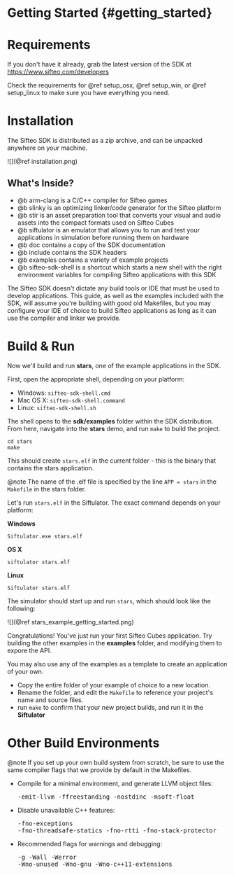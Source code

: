 
Getting Started     {#getting_started}
===============

# Requirements
If you don't have it already, grab the latest version of the SDK at https://www.sifteo.com/developers

Check the requirements for @ref setup_osx, @ref setup_win, or @ref setup_linux to make sure you have everything you need.

# Installation

The Sifteo SDK is distributed as a zip archive, and can be unpacked anywhere on your machine.

![](@ref installation.png)

## What's Inside?
* @b arm-clang is a C/C++ compiler for Sifteo games
* @b slinky is an optimizing linker/code generator for the Sifteo platform
* @b stir is an asset preparation tool that converts your visual and audio assets into the compact formats used on Sifteo Cubes
* @b siftulator is an emulator that allows you to run and test your applications in simulation before running them on hardware
* @b doc contains a copy of the SDK documentation
* @b include contains the SDK headers
* @b examples contains a variety of example projects
* @b sifteo-sdk-shell is a shortcut which starts a new shell with the right environment variables for compiling Sifteo applications with this SDK

The Sifteo SDK doesn't dictate any build tools or IDE that must be used to develop applications. This guide, as well as the examples included with the SDK, will assume you're building with good old Makefiles, but you may configure your IDE of choice to build Sifteo applications as long as it can use the compiler and linker we provide.

# Build & Run
Now we'll build and run __stars__, one of the example applications in the SDK.

First, open the appropriate shell, depending on your platform:
* Windows: `sifteo-sdk-shell.cmd`
* Mac OS X: `sifteo-sdk-shell.command`
* Linux: `sifteo-sdk-shell.sh`

The shell opens to the __sdk/examples__ folder within the SDK distribution. From here, navigate into the __stars__ demo, and run `make` to build the project.

	cd stars
	make

This should create `stars.elf` in the current folder - this is the binary that contains the stars application.

@note The name of the .elf file is specified by the line `APP = stars` in the `Makefile` in the stars folder.

Let's run `stars.elf` in the Siftulator. The exact command depends on your platform:

__Windows__

	Siftulator.exe stars.elf

__OS X__

	siftulator stars.elf

__Linux__

	Siftulator stars.elf

The simulator should start up and run `stars`, which should look like the following:

![](@ref stars_example_getting_started.png)

Congratulations! You've just run your first Sifteo Cubes application. Try building the other examples in the __examples__ folder, and modifying them to expore the API.

You may also use any of the examples as a template to create an application of your own.
* Copy the entire folder of your example of choice to a new location.
* Rename the folder, and edit the `Makefile` to reference your project's name and source files.
* run `make` to confirm that your new project builds, and run it in the __Siftulator__

# Other Build Environments

@note If you set up your own build system from scratch, be sure to use the same compiler flags that we provide by default in the Makefiles.
* Compile for a minimal environment, and generate LLVM object files: <pre>-emit-llvm -ffreestanding -nostdinc -msoft-float</pre>
* Disable unavailable C++ features: <pre>-fno-exceptions -fno-threadsafe-statics -fno-rtti -fno-stack-protector</pre>
* Recommended flags for warnings and debugging:<pre>-g -Wall -Werror -Wno-unused -Wno-gnu -Wno-c++11-extensions</pre>
